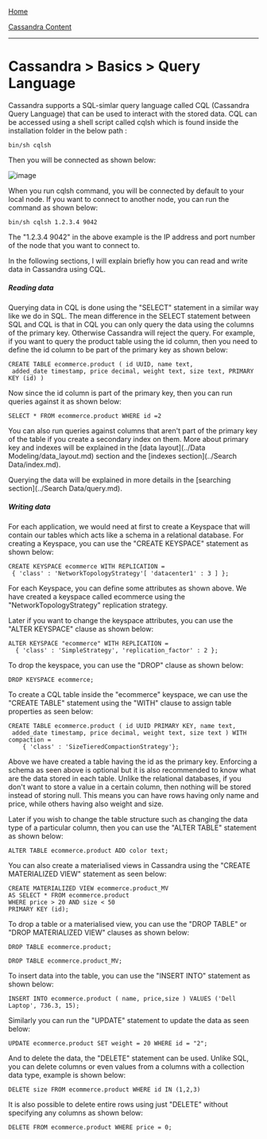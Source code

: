 [Home](../../index.md)

[Cassandra Content](../Cassandra.md)
___

# Cassandra > Basics > Query Language



Cassandra supports a SQL-simlar query language called CQL (Cassandra Query Language) that can be used to interact with the stored data. CQL can be accessed using a shell script called cqlsh which is found inside the installation folder in the below path :

````
bin/sh cqlsh
````

Then you will be connected as shown below:

![image](https://s3.amazonaws.com/b2cbucket/cqlsh.png)


When you run cqlsh command, you will be connected by default to your local node. If you want to connect to another node, you can run the command as shown below:


````
bin/sh cqlsh 1.2.3.4 9042
````

The "1.2.3.4 9042" in the above example is the IP address and port number of the node that you want to connect to. 

In the following sections, I will explain briefly how you can read and write data in Cassandra using CQL.


##### Reading data

Querying data in CQL is done using the "SELECT" statement in a similar way like we do in SQL.
The mean difference in the SELECT statement between SQL and CQL is that in CQL you can only query the data using the columns of the primary key. Otherwise Cassandra will reject the query. For example, if you want to query the product table using the id column, then you need to define the id column to be part of the primary key as shown below:

````CREATE TABLE ecommerce.product ( id UUID, name text, added_date timestamp, price decimal, weight text, size text, PRIMARY KEY (id) )
````

Now since the id column is part of the primary key, then you can run queries against it as shown below:

````
SELECT * FROM ecommerce.product WHERE id =2
````

You can also run queries against columns that aren't part of the primary key of the table if you create a secondary index on them. More about primary key and indexes will be explained in the [data layout](../Data Modeling/data_layout.md) section and the [indexes section](../Search Data/index.md). 

Querying the data will be explained in more details in the [searching section](../Search Data/query.md).


##### Writing data


For each application, we would need at first to create a Keyspace that will contain our tables which acts like a schema in a relational database. For creating a Keyspace, you can use the "CREATE KEYSPACE" statement as shown below:

````
CREATE KEYSPACE ecommerce WITH REPLICATION = { 'class' : 'NetworkTopologyStrategy'[ 'datacenter1' : 3 ] }; ````
For each Keyspace, you can define some attributes as shown above. We have created a keyspace called ecommerce using the "NetworkTopologyStrategy" replication strategy. 
Later if you want to change the keyspace attributes, you can use the "ALTER KEYSPACE" clause as shown below:

````
ALTER KEYSPACE "ecommerce" WITH REPLICATION =  { 'class' : 'SimpleStrategy', 'replication_factor' : 2 };````
To drop the keyspace, you can use the "DROP" clause as shown below:
````DROP KEYSPACE ecommerce;
````

To create a CQL table inside the "ecommerce" keyspace, we can use the "CREATE TABLE" statement using the "WITH" clause to assign table properties as seen below:
````CREATE TABLE ecommerce.product ( id UUID PRIMARY KEY, name text, added_date timestamp, price decimal, weight text, size text ) WITH compaction =
    { 'class' : 'SizeTieredCompactionStrategy'}; 
````

Above we have created a table having the id as the primary key. Enforcing a schema as seen above is optional but it is also recommended to know what are the data stored in each table. Unlike the relational databases, if you don't want to store a value in a certain column, then nothing will be stored instead of storing null. This means you can have rows having only name and price, while others having also weight and size. 


Later if you wish to change the table structure such as changing the data type of a particular column, then you can use the "ALTER TABLE" statement as shown below:

````
ALTER TABLE ecommerce.product ADD color text;
````

You can also create a materialised views in Cassandra using the "CREATE MATERIALIZED VIEW" statement as seen below:


````
CREATE MATERIALIZED VIEW ecommerce.product_MVAS SELECT * FROM ecommerce.productWHERE price > 20 AND size < 50PRIMARY KEY (id);````
To drop a table or a materialised view, you can use the "DROP TABLE" or "DROP MATERIALIZED VIEW" clauses as shown below:
````DROP TABLE ecommerce.product;
````
````DROP TABLE ecommerce.product_MV;
````


To insert data into the table, you can use the "INSERT INTO" statement as shown below:

````
INSERT INTO ecommerce.product ( name, price,size ) VALUES ('Dell Laptop', 736.3, 15);
````

Similarly you can run the "UPDATE" statement to update the data as seen below:

````
UPDATE ecommerce.product SET weight = 20 WHERE id = "2";
````

And to delete the data, the "DELETE" statement can be used. Unlike SQL, you can delete columns or even values from a columns with a collection data type, example is shown below:

````
DELETE size FROM ecommerce.product WHERE id IN (1,2,3) 
````

It is also possible to delete entire rows using just "DELETE" without specifying any columns as shown below:

````
DELETE FROM ecommerce.product WHERE price = 0;
````









































 